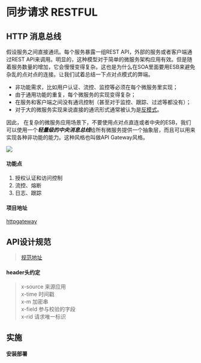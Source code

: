 # 同步请求 RESTFUL

## HTTP 消息总线

假设服务之间直接通讯。每个服务暴露一组REST API，外部的服务或者客户端通过REST API来调用。明显的，这种模型对于简单的微服务架构应用有效。但是随着服务数量的增加，它会慢慢变得复杂。这也是为什么在SOA里面要用ESB来避免杂乱的点对点的连接。让我们试着总结一下点对点模式的弊端。

- 非功能需求，比如用户认证、流控、监控等必须在每个微服务里实现；
- 由于通用功能的重复，每个微服务的实现变得复杂；
- 在服务和客户端之间没有通讯控制（甚至对于监控、跟踪、过滤等都没有）；
- 对于大的微服务实现来说直接的通讯形式通常被认为是[反模式](http://www.infoq.com/articles/seven-uservices-antipatterns)。


因此， 在复杂的微服务应用场景下，不要使用点对点直连或者中央的ESB，我们可以使用一个***轻量级的中央消息总线***给所有微服务提供一个抽象层，而且可以用来实现各种非功能的能力。这种风格也叫做API Gateway风格。

![](http://img.dockerinfo.net/2016/07/20160718114652.jpg)

#### 功能点

1. 授权认证和访问控制
1. 流控、熔断
1. 日志、跟踪

#### 项目地址 
[httpgateway](https://github.com/ifintech/httpgateway)


## API设计规范

> [规范地址](https://ifentech.gitbooks.io/rdbuild/content/rule/api.html)

#### header头约定

> x-source 来源应用  
> x-time 时间戳  
> x-m 加密串  
> x-field 参与校验的字段  
> x-rid 请求唯一标识  

## 实施

#### 安装部署

#### 
